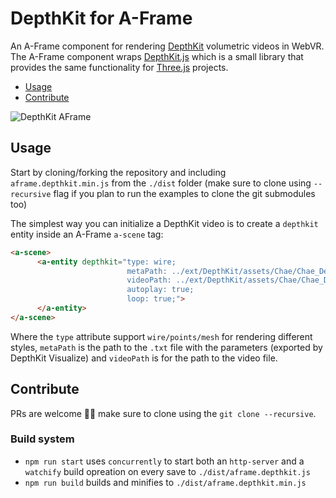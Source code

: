 # DepthKit for A-Frame
An A-Frame component for rendering [DepthKit](http://www.depthkit.tv) volumetric videos in WebVR. The A-Frame component wraps [DepthKit.js](https://github.com/juniorxsound/DepthKit.js) which is a small library that provides the same functionality for [Three.js](https://github.com/mrdoob/three.js) projects.
- [Usage](#usage)
- [Contribute](#contribute)

![DepthKit AFrame](https://raw.githubusercontent.com/juniorxsound/DepthKit-A-Frame/master/docs/movement.gif?token=APLD_It_uvXAHdio-sYe_JUHWQEXUHslks5aZRfAwA%3D%3D)

## Usage
Start by cloning/forking the repository and including ```aframe.depthkit.min.js``` from the ```./dist``` folder (make sure to clone using ```--recursive``` flag if you plan to run the examples to clone the git submodules too)

The simplest way you can initialize a DepthKit video is to create a ```depthkit``` entity inside an A-Frame ```a-scene``` tag:
```html
<a-scene>
      <a-entity depthkit="type: wire;
                          metaPath: ../ext/DepthKit/assets/Chae/Chae_Demo_Upres.txt;
                          videoPath: ../ext/DepthKit/assets/Chae/Chae_Demo_Upres.webm;
                          autoplay: true;
                          loop: true;">
      </a-entity>
</a-scene>
```
Where the ```type``` attribute support ```wire/points/mesh``` for rendering different styles, ```metaPath``` is the path to the ```.txt``` file with the parameters (exported by DepthKit Visualize) and ```videoPath``` is for the path to the video file.

## Contribute
PRs are welcome ✊🏻 make sure to clone using the ```git clone --recursive```.

### Build system
- ```npm run start``` uses ```concurrently``` to start both an ```http-server``` and a ```watchify``` build opreation on every save to ```./dist/aframe.depthkit.js```
- ```npm run build``` builds and minifies to ```./dist/aframe.depthkit.min.js```
